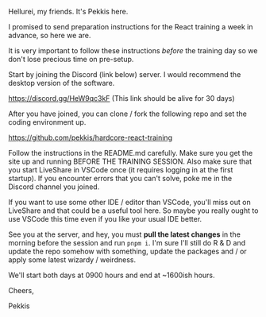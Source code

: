 Hellurei, my friends. It's Pekkis here.

I promised to send preparation instructions for the React training a week in advance, so here we are.

It is very important to follow these instructions _before_ the training day so we don't lose precious time on pre-setup.

Start by joining the Discord (link below) server. I would recommend the desktop version of the software.

https://discord.gg/HeW9qc3kF (This link should be alive for 30 days)

After you have joined, you can clone / fork the following repo and set the coding environment up.

https://github.com/pekkis/hardcore-react-training

Follow the instructions in the README.md carefully. Make sure you get the site up and running BEFORE THE TRAINING SESSION. Also make sure that you start LiveShare in VSCode once (it requires logging in at the first startup). If you encounter errors that you can't solve, poke me in the Discord channel you joined.

If you want to use some other IDE / editor than VSCode, you'll miss out on LiveShare and that could be a useful tool here. So maybe you really ought to use VSCode this time even if you like your usual IDE better.

See you at the server, and hey, you must **pull the latest changes** in the morning before the session and run `pnpm i`. I'm sure I'll still do R & D and update the repo somehow with something, update the packages and / or apply some latest wizardy / weirdness.

We'll start both days at 0900 hours and end at ~1600ish hours.

Cheers,

Pekkis
